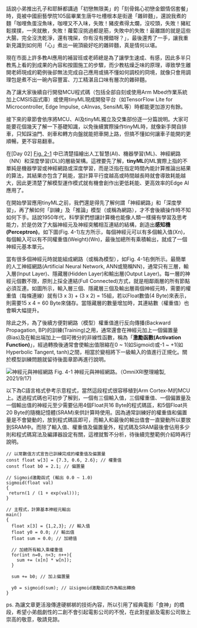 話說小弟推出孔子和耶穌都講過「初戀無限美」的「刻骨銘心初戀金銀情侶套餐」時，竟被中國廚藝學院105屆畢業生唐牛吐槽根本是街邊「雜碎麵」，還說我煮的麵「咖哩魚蛋沒魚味，咖哩又不入味，失敗！豬皮煮得太爛，沒咬頭，失敗！豬紅鬆撲撲，一夾就散，失敗！蘿蔔沒挑過都是筋，失敗中的失敗！最離譜的就是這些大腸，完全沒洗乾淨，還有塊屎，你有沒有攪錯呀？」，最後還秀了一手，讓我重新見識到如何用「心」煮出一碗頂級好吃的雜碎麵，真是情何以堪。

現在市面上許多教AI應用的補習班或老師總是為了讓學生速成、有感，因此多半只教馬上看的到成果的內容和按圖施工的步驟，而少教枯燥乏味的原理，導致學生離開老師現成的範例後卻無法完成自己應用或搞不懂如何調校的冏境，就像只會用調理包是煮不出一碗內容豐富、刀工精湛且口味有層次的雜碎麵。

為了讓大家後續自行開發MCU程式碼（包括全部自刻或使用Arm Mbed作業系統加上CMSIS函式庫）或使用tinyML現成開發平台（如TensorFlow Lite for Microcontroller, Edge Impulse, cAInvas, SensiML等）時都能更加游刃有餘。

接下來的章節會依序將MCU、AI及tinyML獨立及交集部份逐一分篇說明。大家可能要花個幾天了解一下基礎知識，以免後續實際操作tinyML時，就像新手開自排車，只知踩油門、剎車和轉方向盤就能把車開上路，但搞不懂如何讓車子能開的更順暢，更不容易翻車。

在[Day 02] [Fig. 2-1](https://ithelp.ithome.com.tw/articles/10264226) 中已清楚描繪出人工智慧(AI)、機器學習(ML)、神經網路（NN）和深度學習(DL)的層級架構。這裡要先了解，**tinyML**的ML實際上指的不單純是機器學習或神經網路或深度學習，而是泛指在指定時間內能計算推論出結果的算法，其結果亦包含了耗能，當計算平行度越高或時間越長時就會導致耗能越大，因此更清楚了解模型運作模式就有機會創作出更低耗能、更高效率的Edge AI應用了。

在開始學習應用tinyML之前，我們還是得先了解何謂「神經網路」和「深度學習」，再了解如何「訓練」及「推論」模型（或稱為網路），才不會後續操作時不知如何下手。話說1950年代，科學家們想讓計算機也能像人類一樣擁有學習及思考能力，於是仿效了大腦神經元及神經突觸相互連結的結構，創造出**感知機(Perceptron)**。如下圖(Fig. 4-1)左方所示，每個神經元可以有多個輸入值(Xn)，每個輸入可以有不同權重值(Weight)(Wn)，最後加總所有乘積輸出，就成了一個神經元基本單元。

當有很多個神經元時就能組成網路（或稱為模型），如Fig. 4-1右側所示。最簡單的人工神經網路(Artificial Neural Network, ANN或簡稱NN)，通常只有三層，輸入層(Input Layer)、隱藏層(Hidden Layer)和輸出層(Output Layer)。每一層的神經元個數不限，原則上採全連結(Full Connected)方式，就是相鄰兩層的所有節點必須互連。如圖所示，輸入層三個、隱藏層三個及輸出層兩個神經元時，需要的權重值（每條連線）就有(3 x 3) + (3 x 2) = 15組，若以Float數值(4 Byte)來表示，則需要15 x 4 = 60 Byte來儲存。當隱藏層的數量增加時，其連結數（權重值）也會瞬大幅提升。

除此之外，為了後續方便對網路（模型）權重值進行反向傳播(Backward Propagation, BP)的訓練(Training)之用，通常還會在神經元加上一個偏置量(Bias)及在輸出端加上一個可微分的非線性函數，稱為「**激勵函數(Activation Function)**」，經過轉換後通常會使輸出值限縮在0 ~ 1(如Sigmoid)或-1 ~ +1(如Hyperbolic Tangent, tanh)之間，相當於變相將下一級輸入的值進行正規化。關於模型訓練問題就留待後面章節再進行說明。

![神經元與神經網路](https://1.bp.blogspot.com/-HmH1oHnMzFo/YUSjKhQPdYI/AAAAAAAAEuc/KA_c_dQ94IwjhmeKvIeZcsvoDT9ivqe5QCLcBGAsYHQ/s1663/iThome_Day_04_Fig_01.jpg)
Fig. 4-1 神經元與神經網路。（OmniXRI整理繪製, 2021/9/17)

以下為C語言格式參考示意程式，當然這段程式很容移植到Arm Cortex-M的MCU上。透過程式碼也可初步了解到，一個有三個輸入值，三個權重值、一個偏置量及一個輸出值的神經元至少需要佔用4個Float共16 Byte的程式碼區，和5個Float共20 Byte的隨機記憶體(SRAM)來供計算時使用。因為通常訓練好的權重值和偏置量是不會變動的，放到程式碼區即可，而輸入和最後的輸出值會一直變動所以要放到SRAM中。而除了輸入值、權重值及偏置量外，程式碼及SRAM最後會佔用多少則和程式碼寫法及編譯器設定有關，這裡就暫不分析，待後續完整範例介紹時再行說明。

```
// 以常數值方式宣告已訓練完成的權重值及偏置量
const float w[3] = {7.3, 0.6, 2.6}; // 權重值
const float b0 = 2.1; // 偏置量
  
// Sigmoid激勵函式 (輸出 0.0 ~ 1.0)
sigmoid(float val)
{
 return(1 / (1 + exp(val)));
}

// 主程式，計算基本神經元輸出
main() 
{  
  float x[3] = {1,2,3}; // 輸入值
  float y0 = 0.0; // 輸出值
  float sum = 0.0; // 加總值

  // 加總所有輸入乘權重值
  for(int n=0, n<3; n++){
    sum += (x[n] * w[n]);
  }
  
  sum += b0; // 加上偏置量
  
  y0 = sigmoid(sum); // 以sigmoid激勵函式作為輸出轉換
}
```

ps. 為讓文章更活潑傳達硬梆梆的技術內容，所以引用了經典電影「食神」的橋段，希望小弟戲劇性的二創不會引起電影公司的不悅，在此對星爺及電影公司致上崇高的敬意，敬請見諒。
